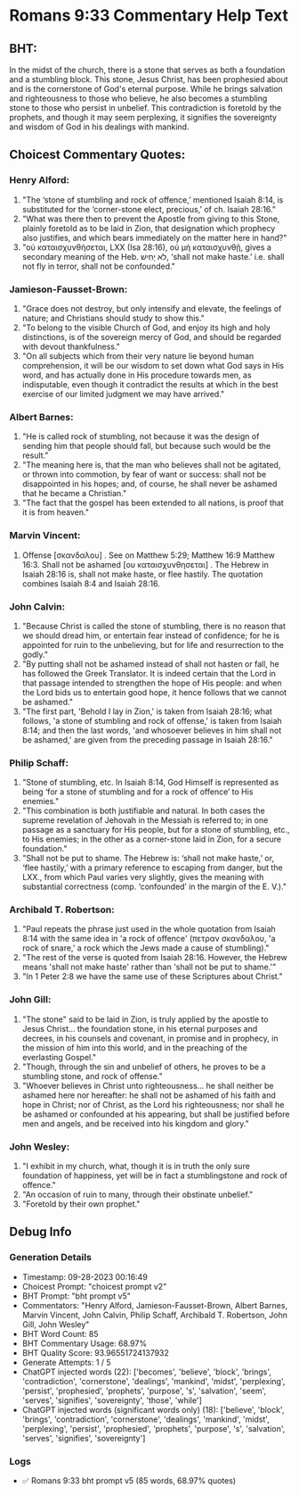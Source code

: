 # Romans 9:33 Commentary Help Text

## BHT:
In the midst of the church, there is a stone that serves as both a foundation and a stumbling block. This stone, Jesus Christ, has been prophesied about and is the cornerstone of God's eternal purpose. While he brings salvation and righteousness to those who believe, he also becomes a stumbling stone to those who persist in unbelief. This contradiction is foretold by the prophets, and though it may seem perplexing, it signifies the sovereignty and wisdom of God in his dealings with mankind.

## Choicest Commentary Quotes:
### Henry Alford:
1. "The ‘stone of stumbling and rock of offence,’ mentioned Isaiah 8:14, is substituted for the ‘corner-stone elect, precious,’ of ch. Isaiah 28:16."
2. "What was there then to prevent the Apostle from giving to this Stone, plainly foretold as to be laid in Zion, that designation which prophecy also justifies, and which bears immediately on the matter here in hand?"
3. "οὐ καταισχυνθήσεται, LXX (Isa 28:16), οὐ μὴ καταισχυνθῇ, gives a secondary meaning of the Heb. לֹא יָחִישׁ, ‘shall not make haste.’ i.e. shall not fly in terror, shall not be confounded."

### Jamieson-Fausset-Brown:
1. "Grace does not destroy, but only intensify and elevate, the feelings of nature; and Christians should study to show this."
2. "To belong to the visible Church of God, and enjoy its high and holy distinctions, is of the sovereign mercy of God, and should be regarded with devout thankfulness."
3. "On all subjects which from their very nature lie beyond human comprehension, it will be our wisdom to set down what God says in His word, and has actually done in His procedure towards men, as indisputable, even though it contradict the results at which in the best exercise of our limited judgment we may have arrived."

### Albert Barnes:
1. "He is called rock of stumbling, not because it was the design of sending him that people should fall, but because such would be the result."
2. "The meaning here is, that the man who believes shall not be agitated, or thrown into commotion, by fear of want or success: shall not be disappointed in his hopes; and, of course, he shall never be ashamed that he became a Christian."
3. "The fact that the gospel has been extended to all nations, is proof that it is from heaven."

### Marvin Vincent:
1. Offense [σκανδαλου] . See on Matthew 5:29; Matthew 16:9 Matthew 16:3. Shall not be ashamed [ου καταισχυνθησεται] . The Hebrew in Isaiah 28:16 is, shall not make haste, or flee hastily. The quotation combines Isaiah 8:4 and Isaiah 28:16. 

### John Calvin:
1. "Because Christ is called the stone of stumbling, there is no reason that we should dread him, or entertain fear instead of confidence; for he is appointed for ruin to the unbelieving, but for life and resurrection to the godly."
2. "By putting shall not be ashamed instead of shall not hasten or fall, he has followed the Greek Translator. It is indeed certain that the Lord in that passage intended to strengthen the hope of His people: and when the Lord bids us to entertain good hope, it hence follows that we cannot be ashamed."
3. "The first part, 'Behold I lay in Zion,' is taken from Isaiah 28:16; what follows, 'a stone of stumbling and rock of offense,' is taken from Isaiah 8:14; and then the last words, 'and whosoever believes in him shall not be ashamed,' are given from the preceding passage in Isaiah 28:16."

### Philip Schaff:
1. "Stone of stumbling, etc. In Isaiah 8:14, God Himself is represented as being ‘for a stone of stumbling and for a rock of offence’ to His enemies."
2. "This combination is both justifiable and natural. In both cases the supreme revelation of Jehovah in the Messiah is referred to; in one passage as a sanctuary for His people, but for a stone of stumbling, etc., to His enemies; in the other as a corner-stone laid in Zion, for a secure foundation."
3. "Shall not be put to shame. The Hebrew is: ‘shall not make haste,’ or, ‘flee hastily,’ with a primary reference to escaping from danger, but the LXX., from which Paul varies very slightly, gives the meaning with substantial correctness (comp. ‘confounded’ in the margin of the E. V.)."

### Archibald T. Robertson:
1. "Paul repeats the phrase just used in the whole quotation from Isaiah 8:14 with the same idea in 'a rock of offence' (πετραν σκανδαλου, 'a rock of snare,' a rock which the Jews made a cause of stumbling)."
2. "The rest of the verse is quoted from Isaiah 28:16. However, the Hebrew means 'shall not make haste' rather than 'shall not be put to shame.'"
3. "In 1 Peter 2:8 we have the same use of these Scriptures about Christ."

### John Gill:
1. "The stone" said to be laid in Zion, is truly applied by the apostle to Jesus Christ... the foundation stone, in his eternal purposes and decrees, in his counsels and covenant, in promise and in prophecy, in the mission of him into this world, and in the preaching of the everlasting Gospel."
2. "Though, through the sin and unbelief of others, he proves to be a stumbling stone, and rock of offense."
3. "Whoever believes in Christ unto righteousness... he shall neither be ashamed here nor hereafter: he shall not be ashamed of his faith and hope in Christ; nor of Christ, as the Lord his righteousness; nor shall he be ashamed or confounded at his appearing, but shall be justified before men and angels, and be received into his kingdom and glory."

### John Wesley:
1. "I exhibit in my church, what, though it is in truth the only sure foundation of happiness, yet will be in fact a stumblingstone and rock of offence."
2. "An occasion of ruin to many, through their obstinate unbelief."
3. "Foretold by their own prophet."


## Debug Info
### Generation Details
- Timestamp: 09-28-2023 00:16:49
- Choicest Prompt: "choicest prompt v2"
- BHT Prompt: "bht prompt v5"
- Commentators: "Henry Alford, Jamieson-Fausset-Brown, Albert Barnes, Marvin Vincent, John Calvin, Philip Schaff, Archibald T. Robertson, John Gill, John Wesley"
- BHT Word Count: 85
- BHT Commentary Usage: 68.97%
- BHT Quality Score: 93.96551724137932
- Generate Attempts: 1 / 5
- ChatGPT injected words (22):
	['becomes', 'believe', 'block', 'brings', 'contradiction', 'cornerstone', 'dealings', 'mankind', 'midst', 'perplexing', 'persist', 'prophesied', 'prophets', 'purpose', 's', 'salvation', 'seem', 'serves', 'signifies', 'sovereignty', 'those', 'while']
- ChatGPT injected words (significant words only) (18):
	['believe', 'block', 'brings', 'contradiction', 'cornerstone', 'dealings', 'mankind', 'midst', 'perplexing', 'persist', 'prophesied', 'prophets', 'purpose', 's', 'salvation', 'serves', 'signifies', 'sovereignty']

### Logs
- ✅ Romans 9:33 bht prompt v5 (85 words, 68.97% quotes)